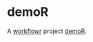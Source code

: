 # demoR

A [workflowr][] project [demoR][].

[workflowr]: https://github.com/workflowr/workflowr
[demor]: https://lchunhui.github.io/demor2/
